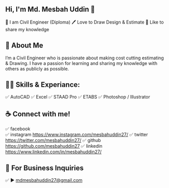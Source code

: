## Hi, I'm Md. Mesbah Uddin 👋
👑 I am Civil Engineer (Diploma)
🖊️ Love to Draw Design & Estimate
🎤 Like to share my knowledge

## 🚀 About Me
I’m a Civil Engineer who is passionate about making cost cutting estimating & Drawing. I have a passion for learning and sharing my knowledge with others as publicly as possible.

## 👨‍💻 Skills & Experiance:
✅ AutoCAD
✅ Excel
✅ STAAD Pro
✅ ETABS
✅ Photoshop / Illustrator

## ☕ Connect with me!
✅ facebook   
✅ instagram  https://www.instagram.com/mesbahuddin27/
✅ twitter    https://twitter.com/mesbahuddin27/
✅ github     https://github.com/mesbahuddin27
✅ linkedin   https://www.linkedin.com/in/mesbahuddin27/

## 📧 For Business Inquiries
✅ ► mdmesbahuddin27@gmail.com
